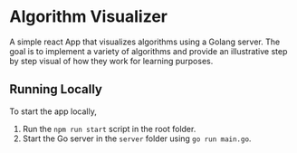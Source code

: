 # Algorithm Visualizer 
A simple react App that visualizes algorithms using a Golang server. The goal is to implement a variety of algorithms and provide an illustrative step by step visual of how they work for learning purposes.  


## Running Locally
To start the app locally, 

1. Run the `npm run start` script in the root folder.
2. Start the Go server in the `server` folder using `go run main.go`.